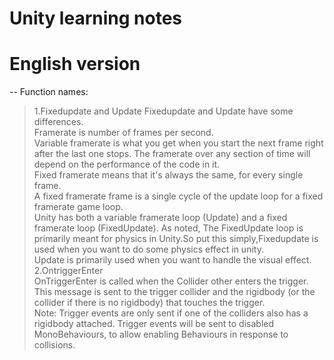 # Unity learning notes

# English version
--
Function names:
>1.Fixedupdate and Update
  Fixedupdate and Update have some differences.  
  Framerate is number of frames per second.   
  Variable framerate is what you get when you start the next frame right after the last one stops. The framerate over any section of time     will depend on the performance of the code in it.  
  Fixed framerate means that it's always the same, for every single frame.  
  A fixed framerate frame is a single cycle of the update loop for a fixed framerate game loop.  
  Unity has both a variable framerate loop (Update) and a fixed framerate loop (FixedUpdate). As noted, The FixedUpdate loop is    
  primarily meant for physics in Unity.So put this simply,Fixedupdate is used when you want to do some physics effect in unity.  
  Update is primarily used when you want to handle the visual effect.  
>2.OntriggerEnter  
  OnTriggerEnter is called when the Collider other enters the trigger.  
  This message is sent to the trigger collider and the rigidbody (or the collider if there is no rigidbody) that touches the trigger.  
  Note: Trigger events are only sent if one of the colliders also has a rigidbody attached. Trigger events will be sent to disabled   
  MonoBehaviours, to allow enabling Behaviours in response to collisions.  

